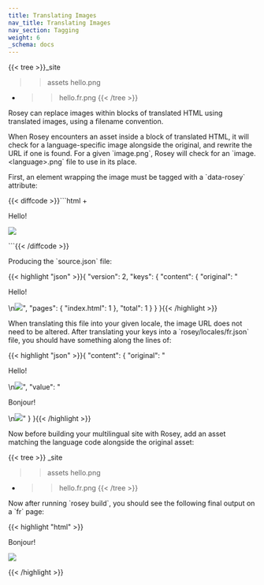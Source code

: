 ```yaml
---
title: Translating Images
nav_title: Translating Images
nav_section: Tagging
weight: 6
_schema: docs
---
```

{{< tree >}}_site
>> assets
   >> hello.png
+   >> hello.fr.png
{{< /tree >}}



Rosey can replace images within blocks of translated HTML using translated images, using a filename convention.

When Rosey encounters an asset inside a block of translated HTML, it will check for a language-specific image alongside the original, and rewrite the URL if one is found. For a given \`image.png\`, Rosey will check for an \`image.&lt;language&gt;.png\` file to use in its place.

First, an element wrapping the image must be tagged with a \`data-rosey\` attribute:

{{< diffcode >}}```html
+<div data-rosey="content">
    <p>Hello!</p>
    <img src='/assets/hello.png' />
</div>
```{{< /diffcode >}}

Producing the \`source.json\` file:

{{< highlight "json" >}}{
    "version": 2,
    "keys": {
        "content": {
            "original": "<p>Hello!</p>\n<img src='/assets/hello.png' />",
            "pages": {
                "index.html": 1
            },
            "total": 1
        }
    }
}{{< /highlight >}}

When translating this file into your given locale, the image URL does not need to be altered. After translating your keys into a \`rosey/locales/fr.json\` file, you should have something along the lines of:

{{< highlight "json" >}}{
    "content": {
        "original": "<p>Hello!</p>\n<img src='/assets/hello.png' />",
    	"value": "<p>Bonjour!</p>\n<img src='/assets/hello.png' />"
    }
}{{< /highlight >}}

Now before building your multilingual site with Rosey, add an asset matching the language code alongside the original asset:

{{< tree >}}
_site
>> assets
   >> hello.png
+   >> hello.fr.png
{{< /tree >}}

Now after running \`rosey build\`, you should see the following final output on a \`fr\` page:

{{< highlight "html" >}}<div data-rosey="content">
    <p>Bonjour!</p>
    <img src='/assets/hello.fr.png' />
</div>{{< /highlight >}}
